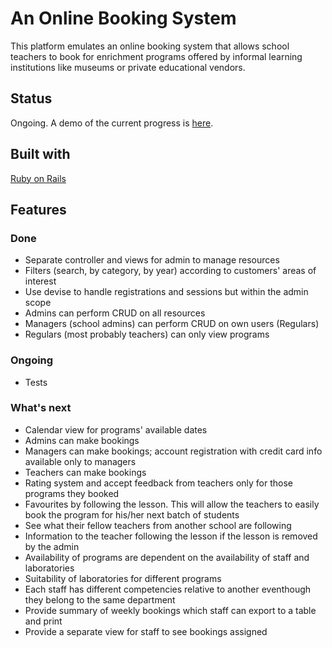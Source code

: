 # An Online Booking System

This platform emulates an online booking system that allows school teachers to book for enrichment programs offered by informal learning institutions like museums or private educational vendors.

## Status

Ongoing. A demo of the current progress is [here](https://online-booking-system.herokuapp.com).

## Built with

[Ruby on Rails](http://rubyonrails.org/)

## Features

### Done

* Separate controller and views for admin to manage resources
* Filters (search, by category, by year) according to customers' areas of interest
* Use devise to handle registrations and sessions but within the admin scope
* Admins can perform CRUD on all resources
* Managers (school admins) can perform CRUD on own users (Regulars)
* Regulars (most probably teachers) can only view programs

### Ongoing
* Tests

### What's next
* Calendar view for programs' available dates
* Admins can make bookings
* Managers can make bookings; account registration with credit card info available only to managers
* Teachers can make bookings
* Rating system and accept feedback from teachers only for those programs they booked
* Favourites by following the lesson. This will allow the teachers to easily book the program for his/her next batch of students
* See what their fellow teachers from another school are following
* Information to the teacher following the lesson if the lesson is removed by the admin
* Availability of programs are dependent on the availability of staff and laboratories
* Suitability of laboratories for different programs
* Each staff has different competencies relative to another eventhough they belong to the same department
* Provide summary of weekly bookings which staff can export to a table and print
* Provide a separate view for staff to see bookings assigned
